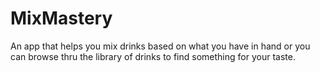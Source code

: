 # MixMastery
An app that helps you mix drinks based on what you have in hand or you can browse thru the library of drinks to find something for your taste.
